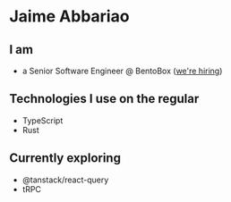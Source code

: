 # Jaime Abbariao

## I am

- a Senior Software Engineer @ BentoBox ([we're hiring](https://getbento.com/careers/))

## Technologies I use on the regular

- TypeScript
- Rust

## Currently exploring

- @tanstack/react-query
- tRPC
